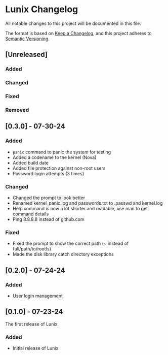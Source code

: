 # Lunix Changelog

All notable changes to this project will be documented in this file.

The format is based on [Keep a Changelog](https://keepachangelog.com/en/1.0.0/),
and this project adheres to [Semantic Versioning](https://semver.org/spec/v2.0.0.html).

## [Unreleased]

### Added

### Changed

### Fixed

### Removed

## [0.3.0] - 07-30-24

### Added
- `panic` command to panic the system for testing
- Added a codename to the kernel (Nova)
- Added build date
- Added file protection against non-root users
- Password login attempts (3 times)

### Changed
- Changed the prompt to look better
- Renamed kernel_panic.log and passwords.txt to .passwd and kernel.log
- Help command is now a lot shorter and readable, use man to get command details
- Ping 8.8.8.8 instead of github.com

### Fixed
- Fixed the prompt to show the correct path (~ instead of full/path/to/rootfs)
- Made the disk library catch directory exceptions

## [0.2.0] - 07-24-24

### Added
- User login management

## [0.1.0] - 07-23-24

The first release of Lunix.

### Added
- Initial release of Lunix
